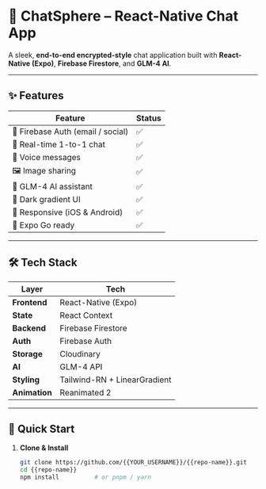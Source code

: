 # 🚀 ChatSphere – React-Native Chat App

A sleek, **end-to-end encrypted-style** chat application built with **React-Native (Expo)**, **Firebase Firestore**, and **GLM-4 AI**.

---

## ✨ Features

| Feature | Status |
|---------|--------|
| 🔐 Firebase Auth (email / social) | ✅ |
| 💬 Real-time 1-to-1 chat | ✅ |
| 🎤 Voice messages | ✅ |
| 🖼️ Image sharing | ✅ |
| 🤖 GLM-4 AI assistant | ✅ |
| 🎨 Dark gradient UI | ✅ |
| 📱 Responsive (iOS & Android) | ✅ |
| 🚀 Expo Go ready | ✅ |

---

## 🛠 Tech Stack

| Layer | Tech |
|-------|------|
| **Frontend** | React-Native (Expo) |
| **State** | React Context |
| **Backend** | Firebase Firestore |
| **Auth** | Firebase Auth |
| **Storage** | Cloudinary |
| **AI** | GLM-4 API |
| **Styling** | Tailwind-RN + LinearGradient |
| **Animation** | Reanimated 2 |

---

## 🚀 Quick Start

1. **Clone & Install**
   ```bash
   git clone https://github.com/{{YOUR_USERNAME}}/{{repo-name}}.git
   cd {{repo-name}}
   npm install          # or pnpm / yarn
